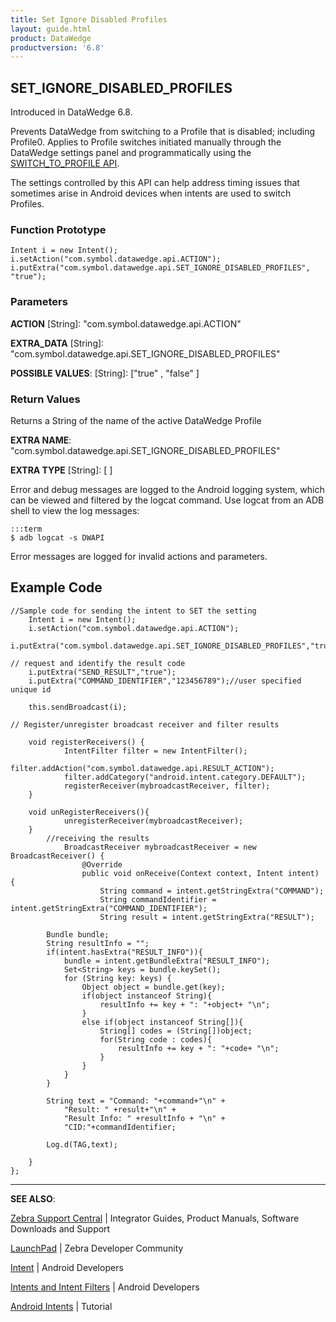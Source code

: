 ```yaml
---
title: Set Ignore Disabled Profiles 
layout: guide.html
product: DataWedge
productversion: '6.8'
---
```


## SET_IGNORE_DISABLED_PROFILES 

Introduced in DataWedge 6.8. 

Prevents DataWedge from switching to a Profile that is disabled; including Profile0. Applies to Profile switches initiated manually through the DataWedge settings panel and programmatically using the [SWITCH_TO_PROFILE API](../switchtoprofile). 

The settings controlled by this API can help address timing issues that sometimes arise in Android devices when intents are used to switch Profiles. 

<!-- 
For example, if an application sends a "SWITCH_TO_PROFILE" intent early in an app's activity life cycle but DataWedge detects the activity change later and cause another Profile switch which could load a different Profile to what application already switched. 

Enabling this setting and disabling the Profile which would load when the application comes to foreground in regular Profile switch, would help to avoid such situations. Alternative solutions to alleviate such timing issues are one of the following: 1. Check if the activity is in the foreground prior to switching Profiles, 2. Register for notifications to determine whether the appropriate Profile switch took place.


This API prevents that switch and continues to use the current Profile.
-->
### Function Prototype

	Intent i = new Intent();
	i.setAction("com.symbol.datawedge.api.ACTION");
	i.putExtra("com.symbol.datawedge.api.SET_IGNORE_DISABLED_PROFILES", "true");


### Parameters

**ACTION** [String]: "com.symbol.datawedge.api.ACTION"

**EXTRA_DATA** [String]: "com.symbol.datawedge.api.SET_IGNORE_DISABLED_PROFILES"

**POSSIBLE VALUES**: [String]: ["true" , "false" ]
 

### Return Values
Returns a String of the name of the active DataWedge Profile

**EXTRA NAME**: "com.symbol.datawedge.api.SET_IGNORE_DISABLED_PROFILES" 

**EXTRA TYPE** [String]: [ ]

Error and debug messages are logged to the Android logging system, which can be viewed and filtered by the logcat command. Use logcat from an ADB shell to view the log messages:

	:::term
	$ adb logcat -s DWAPI

Error messages are logged for invalid actions and parameters.

## Example Code

	//Sample code for sending the intent to SET the setting
		Intent i = new Intent();
		i.setAction("com.symbol.datawedge.api.ACTION");
		i.putExtra("com.symbol.datawedge.api.SET_IGNORE_DISABLED_PROFILES","true");

	// request and identify the result code
		i.putExtra("SEND_RESULT","true");
		i.putExtra("COMMAND_IDENTIFIER","123456789");//user specified unique id

		this.sendBroadcast(i);

	// Register/unregister broadcast receiver and filter results

		void registerReceivers() {
		        IntentFilter filter = new IntentFilter();
		        filter.addAction("com.symbol.datawedge.api.RESULT_ACTION");
		        filter.addCategory("android.intent.category.DEFAULT");
		        registerReceiver(mybroadcastReceiver, filter);
		}

		void unRegisterReceivers(){
		        unregisterReceiver(mybroadcastReceiver);
		}
			//receiving the results
				BroadcastReceiver mybroadcastReceiver = new BroadcastReceiver() {
				    @Override
			    	public void onReceive(Context context, Intent intent) {
			        	String command = intent.getStringExtra("COMMAND");
			        	String commandIdentifier = intent.getStringExtra("COMMAND_IDENTIFIER");
			        	String result = intent.getStringExtra("RESULT");

	        Bundle bundle;
	        String resultInfo = "";
	        if(intent.hasExtra("RESULT_INFO")){
	            bundle = intent.getBundleExtra("RESULT_INFO");
	            Set<String> keys = bundle.keySet();
	            for (String key: keys) {
	                Object object = bundle.get(key);
	                if(object instanceof String){
	                    resultInfo += key + ": "+object+ "\n";
	                }
	                else if(object instanceof String[]){
	                    String[] codes = (String[])object;
	                    for(String code : codes){
	                        resultInfo += key + ": "+code+ "\n";
                    	}
                	}
            	}
        	}

        	String text = "Command: "+command+"\n" +
                "Result: " +result+"\n" +
                "Result Info: " +resultInfo + "\n" +
                "CID:"+commandIdentifier;

       		Log.d(TAG,text);

    	}
	};


------

**SEE ALSO**:

[Zebra Support Central](https://www.zebra.com/us/en/support-downloads.html) | Integrator Guides, Product Manuals, Software Downloads and Support

[LaunchPad](https://developer.zebra.com/welcome) | Zebra Developer Community

[Intent](https://developer.android.com/reference/android/content/Intent.html) | Android Developers

[Intents and Intent Filters](http://developer.android.com/guide/components/intents-filters.html) | Android Developers

[Android Intents](http://www.vogella.com/tutorials/AndroidIntent/article.html) | Tutorial
